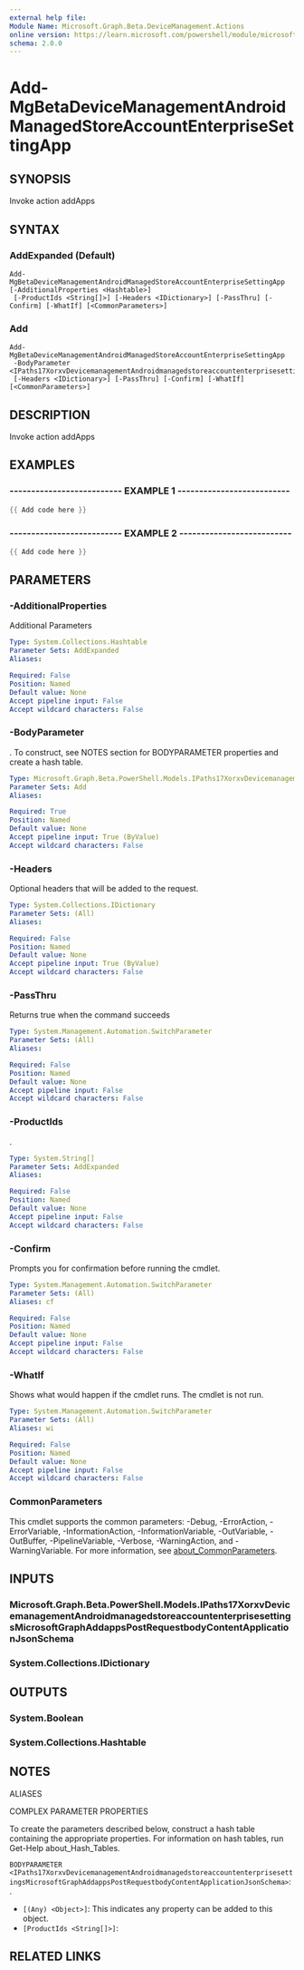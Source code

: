 ```yaml
---
external help file:
Module Name: Microsoft.Graph.Beta.DeviceManagement.Actions
online version: https://learn.microsoft.com/powershell/module/microsoft.graph.beta.devicemanagement.actions/add-mgbetadevicemanagementandroidmanagedstoreaccountenterprisesettingapp
schema: 2.0.0
---
```


# Add-MgBetaDeviceManagementAndroidManagedStoreAccountEnterpriseSettingApp

## SYNOPSIS
Invoke action addApps

## SYNTAX

### AddExpanded (Default)
```
Add-MgBetaDeviceManagementAndroidManagedStoreAccountEnterpriseSettingApp [-AdditionalProperties <Hashtable>]
 [-ProductIds <String[]>] [-Headers <IDictionary>] [-PassThru] [-Confirm] [-WhatIf] [<CommonParameters>]
```

### Add
```
Add-MgBetaDeviceManagementAndroidManagedStoreAccountEnterpriseSettingApp
 -BodyParameter <IPaths17XorxvDevicemanagementAndroidmanagedstoreaccountenterprisesettingsMicrosoftGraphAddappsPostRequestbodyContentApplicationJsonSchema>
 [-Headers <IDictionary>] [-PassThru] [-Confirm] [-WhatIf] [<CommonParameters>]
```

## DESCRIPTION
Invoke action addApps

## EXAMPLES

### -------------------------- EXAMPLE 1 --------------------------
```powershell
{{ Add code here }}
```



### -------------------------- EXAMPLE 2 --------------------------
```powershell
{{ Add code here }}
```



## PARAMETERS

### -AdditionalProperties
Additional Parameters

```yaml
Type: System.Collections.Hashtable
Parameter Sets: AddExpanded
Aliases:

Required: False
Position: Named
Default value: None
Accept pipeline input: False
Accept wildcard characters: False
```

### -BodyParameter
.
To construct, see NOTES section for BODYPARAMETER properties and create a hash table.

```yaml
Type: Microsoft.Graph.Beta.PowerShell.Models.IPaths17XorxvDevicemanagementAndroidmanagedstoreaccountenterprisesettingsMicrosoftGraphAddappsPostRequestbodyContentApplicationJsonSchema
Parameter Sets: Add
Aliases:

Required: True
Position: Named
Default value: None
Accept pipeline input: True (ByValue)
Accept wildcard characters: False
```

### -Headers
Optional headers that will be added to the request.

```yaml
Type: System.Collections.IDictionary
Parameter Sets: (All)
Aliases:

Required: False
Position: Named
Default value: None
Accept pipeline input: True (ByValue)
Accept wildcard characters: False
```

### -PassThru
Returns true when the command succeeds

```yaml
Type: System.Management.Automation.SwitchParameter
Parameter Sets: (All)
Aliases:

Required: False
Position: Named
Default value: None
Accept pipeline input: False
Accept wildcard characters: False
```

### -ProductIds
.

```yaml
Type: System.String[]
Parameter Sets: AddExpanded
Aliases:

Required: False
Position: Named
Default value: None
Accept pipeline input: False
Accept wildcard characters: False
```

### -Confirm
Prompts you for confirmation before running the cmdlet.

```yaml
Type: System.Management.Automation.SwitchParameter
Parameter Sets: (All)
Aliases: cf

Required: False
Position: Named
Default value: None
Accept pipeline input: False
Accept wildcard characters: False
```

### -WhatIf
Shows what would happen if the cmdlet runs.
The cmdlet is not run.

```yaml
Type: System.Management.Automation.SwitchParameter
Parameter Sets: (All)
Aliases: wi

Required: False
Position: Named
Default value: None
Accept pipeline input: False
Accept wildcard characters: False
```

### CommonParameters
This cmdlet supports the common parameters: -Debug, -ErrorAction, -ErrorVariable, -InformationAction, -InformationVariable, -OutVariable, -OutBuffer, -PipelineVariable, -Verbose, -WarningAction, and -WarningVariable. For more information, see [about_CommonParameters](http://go.microsoft.com/fwlink/?LinkID=113216).

## INPUTS

### Microsoft.Graph.Beta.PowerShell.Models.IPaths17XorxvDevicemanagementAndroidmanagedstoreaccountenterprisesettingsMicrosoftGraphAddappsPostRequestbodyContentApplicationJsonSchema

### System.Collections.IDictionary

## OUTPUTS

### System.Boolean

### System.Collections.Hashtable

## NOTES

ALIASES

COMPLEX PARAMETER PROPERTIES

To create the parameters described below, construct a hash table containing the appropriate properties. For information on hash tables, run Get-Help about_Hash_Tables.


`BODYPARAMETER <IPaths17XorxvDevicemanagementAndroidmanagedstoreaccountenterprisesettingsMicrosoftGraphAddappsPostRequestbodyContentApplicationJsonSchema>`: .
  - `[(Any) <Object>]`: This indicates any property can be added to this object.
  - `[ProductIds <String[]>]`: 

## RELATED LINKS


